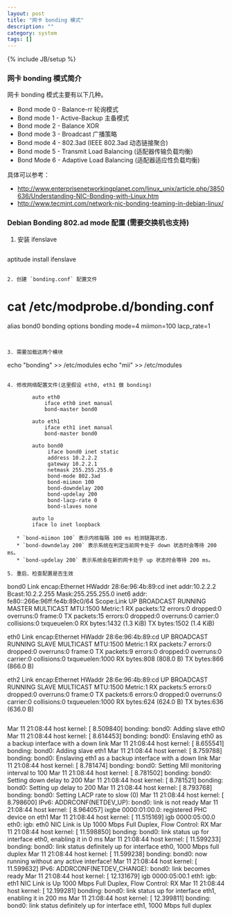 ```yaml
---
layout: post
title: "网卡 bonding 模式"
description: ""
category: system
tags: []
---
```

{% include JB/setup %}

### 网卡 bonding 模式简介

网卡 bonding 模式主要有以下几种。

* Bond mode 0 - Balance-rr 轮询模式
* Bond mode 1 - Active-Backup 主备模式
* Bond mode 2 - Balance XOR
* Bond mode 3 - Broadcast 广播策略
* Bond mode 4 - 802.3ad (IEEE 802.3ad 动态链接聚合)
* Bond mode 5 - Transmit Load Balancing (适配器传输负载均衡)
* Bond Mode 6 - Adaptive Load Balancing (适配器适应性负载均衡)

具体可以参考：

* http://www.enterprisenetworkingplanet.com/linux_unix/article.php/3850636/Understanding-NIC-Bonding-with-Linux.htm
* http://www.tecmint.com/network-nic-bonding-teaming-in-debian-linux/


### Debian Bonding 802.ad mode 配置 (需要交换机也支持)

1. 安装 ifenslave

   ~~~
aptitude install ifenslave
~~~

2. 创建 `bonding.conf` 配置文件

   ~~~
# cat /etc/modprobe.d/bonding.conf
alias bond0 bonding
options bonding mode=4 miimon=100 lacp_rate=1
~~~


3. 需要加载这两个模块

   ~~~
echo "bonding" >> /etc/modules
echo "mii" >> /etc/modules
~~~

4. 修改网络配置文件(这里假设 eth0, eth1 做 bonding)

        auto eth0
            iface eth0 inet manual
            bond-master bond0
        
        auto eth1
            iface eth1 inet manual
            bond-master bond0
        
        auto bond0
             iface bond0 inet static
             address 10.2.2.2
             gateway 10.2.2.1
             netmask 255.255.255.0
             bond-mode 802.3ad
             bond-miimon 100
             bond-downdelay 200
             bond-updelay 200
             bond-lacp-rate 0
             bond-slaves none
        
        auto lo
        iface lo inet loopback

   * `bond-miimon 100` 表示内核每隔 100 ms 检测链路状态.
   * `bond-downdelay 200` 表示系统在判定当前网卡处于 down 状态时会等待 200 ms。
   * `bond-updelay 200` 表示系统会在新的网卡处于 up 状态时会等待 200 ms。

5. 重启、检查配置是否生效

   ~~~
bond0     Link encap:Ethernet  HWaddr 28:6e:96:4b:89:cd
          inet addr:10.2.2.2  Bcast:10.2.2.255  Mask:255.255.255.0
          inet6 addr: fe80::266e:96ff:fe4b:89c0/64 Scope:Link
          UP BROADCAST RUNNING MASTER MULTICAST  MTU:1500  Metric:1
          RX packets:12 errors:0 dropped:0 overruns:0 frame:0
          TX packets:15 errors:0 dropped:0 overruns:0 carrier:0
          collisions:0 txqueuelen:0
          RX bytes:1432 (1.3 KiB)  TX bytes:1502 (1.4 KiB)

eth0      Link encap:Ethernet  HWaddr 28:6e:96:4b:89:cd
          UP BROADCAST RUNNING SLAVE MULTICAST  MTU:1500  Metric:1
          RX packets:7 errors:0 dropped:0 overruns:0 frame:0
          TX packets:9 errors:0 dropped:0 overruns:0 carrier:0
          collisions:0 txqueuelen:1000
          RX bytes:808 (808.0 B)  TX bytes:866 (866.0 B)


eth2      Link encap:Ethernet  HWaddr 28:6e:96:4b:89:cd
          UP BROADCAST RUNNING SLAVE MULTICAST  MTU:1500  Metric:1
          RX packets:5 errors:0 dropped:0 overruns:0 frame:0
          TX packets:6 errors:0 dropped:0 overruns:0 carrier:0
          collisions:0 txqueuelen:1000
          RX bytes:624 (624.0 B)  TX bytes:636 (636.0 B)
~~~

   ~~~
Mar 11 21:08:44 host kernel: [    8.509840] bonding: bond0: Adding slave eth0
Mar 11 21:08:44 host kernel: [    8.614453] bonding: bond0: Enslaving eth0 as a backup interface with a down link
Mar 11 21:08:44 host kernel: [    8.655541] bonding: bond0: Adding slave eth1
Mar 11 21:08:44 host kernel: [    8.759788] bonding: bond0: Enslaving eth1 as a backup interface with a down link
Mar 11 21:08:44 host kernel: [    8.781474] bonding: bond0: Setting MII monitoring interval to 100
Mar 11 21:08:44 host kernel: [    8.781502] bonding: bond0: Setting down delay to 200
Mar 11 21:08:44 host kernel: [    8.781521] bonding: bond0: Setting up delay to 200
Mar 11 21:08:44 host kernel: [    8.793768] bonding: bond0: Setting LACP rate to slow (0)
Mar 11 21:08:44 host kernel: [    8.798600] IPv6: ADDRCONF(NETDEV_UP): bond0: link is not ready
Mar 11 21:08:44 host kernel: [    8.964057] ixgbe 0000:01:00.0: registered PHC device on eth1
Mar 11 21:08:44 host kernel: [   11.515169] igb 0000:05:00.0 eth0: igb: eth0 NIC Link is Up 1000 Mbps Full Duplex, Flow Control: RX
Mar 11 21:08:44 host kernel: [   11.598850] bonding: bond0: link status up for interface eth0, enabling it in 0 ms
Mar 11 21:08:44 host kernel: [   11.599233] bonding: bond0: link status definitely up for interface eth0, 1000 Mbps full duplex
Mar 11 21:08:44 host kernel: [   11.599238] bonding: bond0: now running without any active interface!
Mar 11 21:08:44 host kernel: [   11.599632] IPv6: ADDRCONF(NETDEV_CHANGE): bond0: link becomes ready
Mar 11 21:08:44 host kernel: [   12.131679] igb 0000:05:00.1 eth1: igb: eth1 NIC Link is Up 1000 Mbps Full Duplex, Flow Control: RX
Mar 11 21:08:44 host kernel: [   12.199281] bonding: bond0: link status up for interface eth1, enabling it in 200 ms
Mar 11 21:08:44 host kernel: [   12.399811] bonding: bond0: link status definitely up for interface eth1, 1000 Mbps full duplex
~~~
